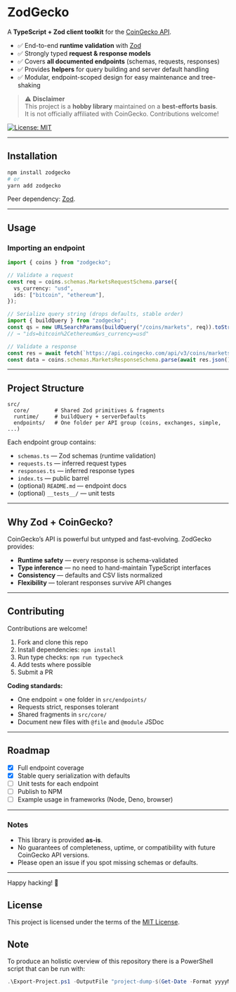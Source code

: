 # ZodGecko

A **TypeScript + Zod client toolkit** for the [CoinGecko API](https://www.coingecko.com/api/documentation).

- ✅ End-to-end **runtime validation** with [Zod](https://zod.dev)
- ✅ Strongly typed **request & response models**
- ✅ Covers **all documented endpoints** (schemas, requests, responses)
- ✅ Provides **helpers** for query building and server default handling
- ✅ Modular, endpoint-scoped design for easy maintenance and tree-shaking

> ⚠️ **Disclaimer**  
> This project is a **hobby library** maintained on a **best-efforts basis**.  
> It is not officially affiliated with CoinGecko. Contributions welcome!

[![License: MIT](https://img.shields.io/badge/License-MIT-yellow.svg)](LICENSE)

---

## Installation

```sh
npm install zodgecko
# or
yarn add zodgecko
```

Peer dependency: [Zod](https://zod.dev).

---

## Usage

### Importing an endpoint

```ts
import { coins } from "zodgecko";

// Validate a request
const req = coins.schemas.MarketsRequestSchema.parse({
  vs_currency: "usd",
  ids: ["bitcoin", "ethereum"],
});

// Serialize query string (drops defaults, stable order)
import { buildQuery } from "zodgecko";
const qs = new URLSearchParams(buildQuery("/coins/markets", req)).toString();
// → "ids=bitcoin%2Cethereum&vs_currency=usd"

// Validate a response
const res = await fetch(`https://api.coingecko.com/api/v3/coins/markets?${qs}`);
const data = coins.schemas.MarketsResponseSchema.parse(await res.json());
```

---

## Project Structure

```
src/
  core/        # Shared Zod primitives & fragments
  runtime/     # buildQuery + serverDefaults
  endpoints/   # One folder per API group (coins, exchanges, simple, ...)
```

Each endpoint group contains:

- `schemas.ts` — Zod schemas (runtime validation)
- `requests.ts` — inferred request types
- `responses.ts` — inferred response types
- `index.ts` — public barrel
- (optional) `README.md` — endpoint docs
- (optional) `__tests__/` — unit tests

---

## Why Zod + CoinGecko?

CoinGecko’s API is powerful but untyped and fast-evolving.
ZodGecko provides:

- **Runtime safety** — every response is schema-validated
- **Type inference** — no need to hand-maintain TypeScript interfaces
- **Consistency** — defaults and CSV lists normalized
- **Flexibility** — tolerant responses survive API changes

---

## Contributing

Contributions are welcome!

1. Fork and clone this repo
2. Install dependencies: `npm install`
3. Run type checks: `npm run typecheck`
4. Add tests where possible
5. Submit a PR

**Coding standards:**

- One endpoint = one folder in `src/endpoints/`
- Requests strict, responses tolerant
- Shared fragments in `src/core/`
- Document new files with `@file` and `@module` JSDoc

---

## Roadmap

- [x] Full endpoint coverage
- [x] Stable query serialization with defaults
- [ ] Unit tests for each endpoint
- [ ] Publish to NPM
- [ ] Example usage in frameworks (Node, Deno, browser)

---

### Notes

- This library is provided **as-is**.
- No guarantees of completeness, uptime, or compatibility with future CoinGecko API versions.
- Please open an issue if you spot missing schemas or defaults.

---

Happy hacking! 🚀

## License

This project is licensed under the terms of the [MIT License](./LICENSE).

## Note

To produce an holistic overview of this repository there is a PowerShell script that can be run with:

```powershell
.\Export-Project.ps1 -OutputFile "project-dump-$(Get-Date -Format yyyyMMdd-HHmm).txt"
```

